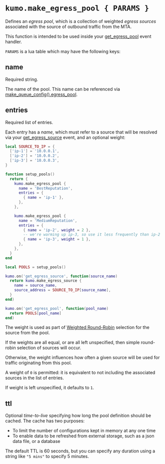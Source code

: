 # `kumo.make_egress_pool { PARAMS }`

Defines an *egress pool*, which is a collection of weighted *egress sources*
associated with the source of outbound traffic from the MTA.

This function is intended to be used inside your
[get_egress_pool](../events/get_egress_pool.md) event handler.

`PARAMS` is a lua table which may have the following keys:

## name

Required string.

The name of the pool. This name can be referenced via
[make_queue_config().egress_pool](make_queue_config.md#egress_pool).

## entries

Required list of entries.

Each entry has a *name*, which must refer to a source that will be resolved via
your [get_egress_source](../events/get_egress_source.md) event, and an optional
weight:

```lua
local SOURCE_TO_IP = {
  ['ip-1'] = '10.0.0.1',
  ['ip-2'] = '10.0.0.2',
  ['ip-3'] = '10.0.0.3',
}

function setup_pools()
  return {
    kumo.make_egress_pool {
      name = 'BestReputation',
      entries = {
        { name = 'ip-1' },
      },
    },

    kumo.make_egress_pool {
      name = 'MediumReputation',
      entries = {
        { name = 'ip-2', weight = 2 },
        -- we're warming up ip-3, so use it less frequently than ip-2
        { name = 'ip-3', weight = 1 },
      },
    },
  }
end

local POOLS = setup_pools()

kumo.on('get_egress_source', function(source_name)
  return kumo.make_egress_source {
    name = source_name,
    source_address = SOURCE_TO_IP[source_name],
  }
end)

kumo.on('get_egress_pool', function(pool_name)
  return POOLS[pool_name]
end)
```

The weight is used as part of [Weighted
Round-Robin](http://kb.linuxvirtualserver.org/wiki/Weighted_Round-Robin_Scheduling)
selection for the source from the pool.

If the weights are all equal, or are all left unspecified, then simple round-robin
selection of sources will occur.

Otherwise, the weight influences how often a given source will be used for traffic
originating from this pool.

A weight of `0` is permitted: it is equivalent to not including the associated
sources in the list of entries.

If weight is left unspecified, it defaults to `1`.

## ttl

Optional *time-to-live* specifying how long the pool definition should be
cached.  The cache has two purposes:

* To limit the number of configurations kept in memory at any one time
* To enable data to be refreshed from external storage, such as a json data
  file, or a database

The default TTL is 60 seconds, but you can specify any duration using a string
like `"5 mins"` to specify 5 minutes.

